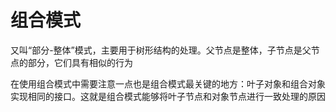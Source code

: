 # 组合模式

又叫“部分-整体”模式，主要用于树形结构的处理。父节点是整体，子节点是父节点的部分，它们具有相似的行为

在使用组合模式中需要注意一点也是组合模式最关键的地方：叶子对象和组合对象实现相同的接口。这就是组合模式能够将叶子节点和对象节点进行一致处理的原因